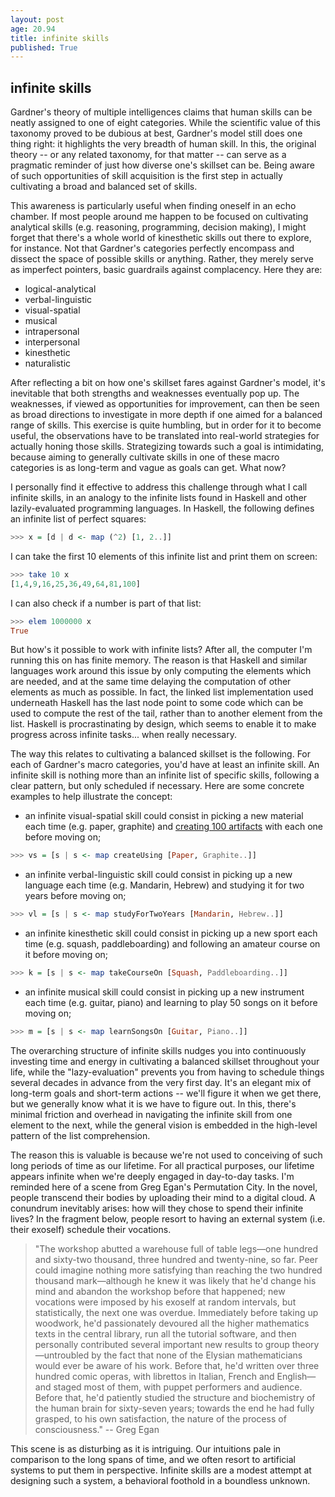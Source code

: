 ```yaml
---
layout: post
age: 20.94
title: infinite skills
published: True
---
```


## infinite skills

Gardner's theory of multiple intelligences claims  that human skills can be neatly assigned to one of eight categories. While the scientific value of this taxonomy proved to be dubious at best, Gardner's model still does one thing right: it highlights the very breadth of human skill. In this, the original theory -- or any related taxonomy, for that matter -- can serve as a pragmatic reminder of just how diverse one's skillset can be. Being aware of such opportunities of skill acquisition is the first step in actually cultivating a broad and balanced set of skills.

This awareness is particularly useful when finding oneself in an echo chamber. If most people around me happen to be focused on cultivating analytical skills (e.g. reasoning, programming, decision making), I might forget that there's a whole world of kinesthetic skills out there to explore, for instance. Not that Gardner's categories perfectly encompass and dissect the space of possible skills or anything. Rather, they merely serve as imperfect pointers, basic guardrails against complacency. Here they are:

- logical-analytical
- verbal-linguistic
- visual-spatial
- musical
- intrapersonal
- interpersonal
- kinesthetic
- naturalistic

After reflecting a bit on how one's skillset fares against Gardner's model, it's inevitable that both strengths and weaknesses eventually pop up. The weaknesses, if viewed as opportunities for improvement, can then be seen as broad directions to investigate in more depth if one aimed for a balanced range of skills. This exercise is quite humbling, but in order for it to become useful, the observations have to be translated into real-world strategies for actually honing those skills. Strategizing towards such a goal is intimidating, because aiming to generally cultivate skills in one of these macro categories is as long-term and vague as goals can get. What now?

I personally find it effective to address this challenge through what I call infinite skills, in an analogy to the infinite lists found in Haskell and other lazily-evaluated programming languages. In Haskell, the following defines an infinite list of perfect squares:
 
```haskell
>>> x = [d | d <- map (^2) [1, 2..]]
```

I can take the first 10 elements of this infinite list and print them on screen:

```haskell
>>> take 10 x
[1,4,9,16,25,36,49,64,81,100]
```
I can also check if a number is part of that list:

```haskell
>>> elem 1000000 x
True
```

But how's it possible to work with infinite lists? After all, the computer I'm running this on has finite memory. The reason is that Haskell and similar languages work around this issue by only computing the elements which are needed, and at the same time delaying the computation of other elements as much as possible. In fact, the linked list implementation used underneath Haskell has the last node point to some code which can be used to compute the rest of the tail, rather than to another element from the list. Haskell is procrastinating by design, which seems to enable it to make progress across infinite tasks... when really necessary.

The way this relates to cultivating a balanced skillset is the following. For each of Gardner's macro categories, you'd have at least an infinite skill. An infinite skill is nothing more than an infinite list of specific skills, following a clear pattern, but only scheduled if necessary. Here are some concrete examples to help illustrate the concept:

- an infinite visual-spatial skill could consist in picking a new material each time (e.g. paper, graphite) and [creating 100 artifacts](/materials) with each one before moving on;

```haskell
>>> vs = [s | s <- map createUsing [Paper, Graphite..]]
```

- an infinite verbal-linguistic skill could consist in picking up a new language each time (e.g. Mandarin, Hebrew) and studying it for two years before moving on;

```haskell
>>> vl = [s | s <- map studyForTwoYears [Mandarin, Hebrew..]]
```

- an infinite kinesthetic skill could consist in picking up a new sport each time (e.g. squash, paddleboarding) and following an amateur course on it before moving on;

```haskell
>>> k = [s | s <- map takeCourseOn [Squash, Paddleboarding..]]
```

- an infinite musical skill could consist in picking up a new instrument each time (e.g. guitar, piano) and learning to play 50 songs on it before moving on;

```haskell
>>> m = [s | s <- map learnSongsOn [Guitar, Piano..]]
```

The overarching structure of infinite skills nudges you into continuously investing time and energy in cultivating a balanced skillset throughout your life, while the "lazy-evaluation" prevents you from having to schedule things several decades in advance from the very first day. It's an elegant mix of long-term goals and short-term actions -- we'll figure it when we get there, but we generally know what it is we have to figure out. In this, there's minimal friction and overhead in navigating the infinite skill from one element to the next, while the general vision is embedded in the high-level pattern of the list comprehension.

The reason this is valuable is because we're not used to conceiving of such long periods of time as our lifetime. For all practical purposes, our lifetime appears infinite when we're deeply engaged in day-to-day tasks. I'm reminded here of a scene from Greg Egan's Permutation City. In the novel, people transcend their bodies by uploading their mind to a digital cloud. A conundrum inevitably arises: how will they chose to spend their infinite lives? In the fragment below, people resort to having an external system (i.e. their exoself) schedule their vocations.

> "The workshop abutted a warehouse full of table legs—one hundred and sixty-two thousand, three hundred and twenty-nine, so far.  Peer could imagine nothing more satisfying than reaching the two hundred thousand mark—although he knew it was likely that he'd change his mind and abandon the workshop before that happened; new vocations were imposed by his exoself at random intervals, but statistically, the next one was overdue.  Immediately before taking up woodwork, he'd passionately devoured all the higher mathematics texts in the central library, run all the tutorial software, and then personally contributed several important new results to group theory—untroubled by the fact that none of the Elysian mathematicians would ever be aware of his work.  Before that, he'd written over three hundred comic operas, with librettos in Italian, French and English—and staged most of them, with puppet performers and audience.  Before that, he'd patiently studied the structure and biochemistry of the human brain for sixty-seven years; towards the end he had fully grasped, to his own satisfaction, the nature of the process of consciousness." -- Greg Egan

This scene is as disturbing as it is intriguing. Our intuitions pale in comparison to the long spans of time, and we often resort to artificial systems to put them in perspective. Infinite skills are a modest attempt at designing such a system, a behavioral foothold in a boundless unknown. 